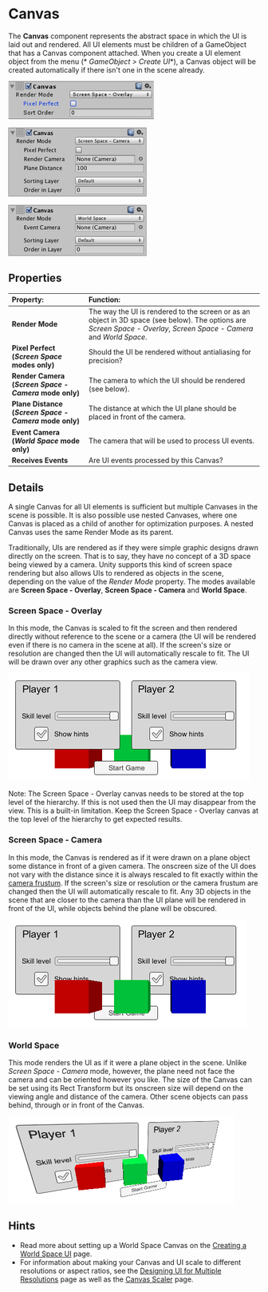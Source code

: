 # Canvas

The **Canvas** component represents the abstract space in which the UI is laid out and rendered. All UI elements must be
children of a GameObject that has a Canvas component attached. When you create a UI element object from the menu (*
*GameObject > Create UI**), a Canvas object will be created automatically if there isn't one in the scene already.

![Screen Space - Overlay Set](images/UI_CanvasInspector.png)

![Screen Space - Camera Set](images/UI_CanvasScreenSpaceCameraInspector.png)

![World Space Set](images/UI_CanvasWorldSpaceInspector.png)

## Properties

| **Property:**                                          | **Function:**                                                                                                                                                          |
|:-------------------------------------------------------|:-----------------------------------------------------------------------------------------------------------------------------------------------------------------------|
| **Render Mode**                                        | The way the UI is rendered to the screen or as an object in 3D space (see below). The options are _Screen Space - Overlay_, _Screen Space - Camera_ and _World Space_. |
| **Pixel Perfect (_Screen Space_ modes only)**          | Should the UI be rendered without antialiasing for precision?                                                                                                          |
| **Render Camera (_Screen Space - Camera_ mode only)**  | The camera to which the UI should be rendered (see below).                                                                                                             |
| **Plane Distance (_Screen Space - Camera_ mode only)** | The distance at which the UI plane should be placed in front of the camera.                                                                                            |
| **Event Camera (_World Space_ mode only)**             | The camera that will be used to process UI events.                                                                                                                     |
| **Receives Events**                                    | Are UI events processed by this Canvas?                                                                                                                                |

## Details

A single Canvas for all UI elements is sufficient but multiple Canvases in the scene is possible. It is also possible
use nested Canvases, where one Canvas is placed as a child of another for optimization purposes. A nested Canvas uses
the same Render Mode as its parent.

Traditionally, UIs are rendered as if they were simple graphic designs drawn directly on the screen. That is to say,
they have no concept of a 3D space being viewed by a camera. Unity supports this kind of screen space rendering but also
allows UIs to rendered as objects in the scene, depending on the value of the _Render Mode_ property. The modes
available are **Screen Space - Overlay**, **Screen Space - Camera** and **World Space**.

### Screen Space - Overlay

In this mode, the Canvas is scaled to fit the screen and then rendered directly without reference to the scene or a
camera (the UI will be rendered even if there is no camera in the scene at all). If the screen's size or resolution are
changed then the UI will automatically rescale to fit. The UI will be drawn over any other graphics such as the camera
view.

![Overlay UI rendered over scene objects](images/CanvasOverlay.png)

Note: The Screen Space - Overlay canvas needs to be stored at the top level of the hierarchy. If this is not used then
the UI may disappear from the view. This is a built-in limitation. Keep the Screen Space - Overlay canvas at the top
level of the hierarchy to get expected results.

### Screen Space - Camera

In this mode, the Canvas is rendered as if it were drawn on a plane object some distance in front of a given camera. The
onscreen size of the UI does not vary with the distance since it is always rescaled to fit exactly within
the [camera frustum](https://docs.unity3d.com/Manual/FrustumSizeAtDistance.html). If the screen's size or resolution or
the camera frustum are changed then the UI will automatically rescale to fit. Any 3D objects in the scene that are
closer to the camera than the UI plane will be rendered in front of the UI, while objects behind the plane will be
obscured.

![Camera mode UI with scene objects in front](images/CanvasCamera.png)

### World Space

This mode renders the UI as if it were a plane object in the scene. Unlike _Screen Space - Camera_ mode, however, the
plane need not face the camera and can be oriented however you like. The size of the Canvas can be set using its Rect
Transform but its onscreen size will depend on the viewing angle and distance of the camera. Other scene objects can
pass behind, through or in front of the Canvas.

![World space UI intersecting scene objects](images/CanvasWorldSpace.png)

## Hints

* Read more about setting up a World Space Canvas on the [Creating a World Space UI](HOWTO-UIWorldSpace.md) page.
* For information about making your Canvas and UI scale to different resolutions or aspect ratios, see
  the [Designing UI for Multiple Resolutions](HOWTO-UIMultiResolution.md) page as well as
  the [Canvas Scaler](script-CanvasScaler.md) page.
